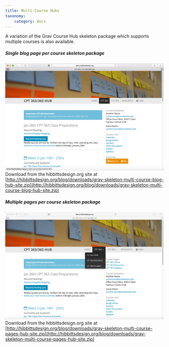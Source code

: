 ```yaml
---
title: Multi-Course Hubs
taxonomy:
    category: docs
---
```


A variation of the Grav Course Hub skeleton package which supports multiple courses is also available.

##### Single blog page per course skeleton package
![Single Blog Page per Course Skeleton Package](multi-course-blog-hub-site.png)
Download from the hibbittsdesign.org site at [http://hibbittsdesign.org/blog/downloads/grav-skeleton-multi-course-blog-hub-site.zip](http://hibbittsdesign.org/blog/downloads/grav-skeleton-multi-course-blog-hub-site.zip)

##### Multiple pages per course skeleton package
![Multiple Pages per Course Skeleton Package](multi-course-pages-hub-site.png)
Download from the hibbittsdesign.org site at [http://hibbittsdesign.org/blog/downloads/grav-skeleton-multi-course-pages-hub-site.zip](http://hibbittsdesign.org/blog/downloads/grav-skeleton-multi-course-pages-hub-site.zip)
